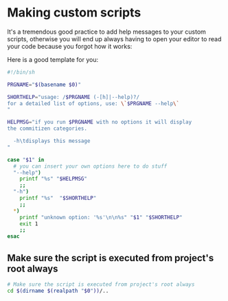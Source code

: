 Making custom scripts
=====================

It's a tremendous good practice to add help messages to your custom scripts, otherwise you will end up always having to open your editor to read your code because you forgot how it works:

Here is a good template for you:

```bash
#!/bin/sh

PRGNAME="$(basename $0)"

SHORTHELP="usage: /$PRGNAME (-[h]|--help)?/
for a detailed list of options, use: \`$PRGNAME --help\`
"

HELPMSG="if you run $PRGNAME with no options it will display
the commitizen categories.

  -h\tdisplays this message
"

case "$1" in
  # you can insert your own options here to do stuff
  "--help")
    printf "%s" "$HELPMSG"
    ;;
  "-h")
    printf "%s"  "$SHORTHELP"
    ;;
  *)
    printf "unknown option: '%s'\n\n%s" "$1" "$SHORTHELP"
    exit 1
    ;;
esac
```

## Make sure the script is executed from project's root always

```sh
# Make sure the script is executed from project's root always
cd $(dirname $(realpath "$0"))/..
```
